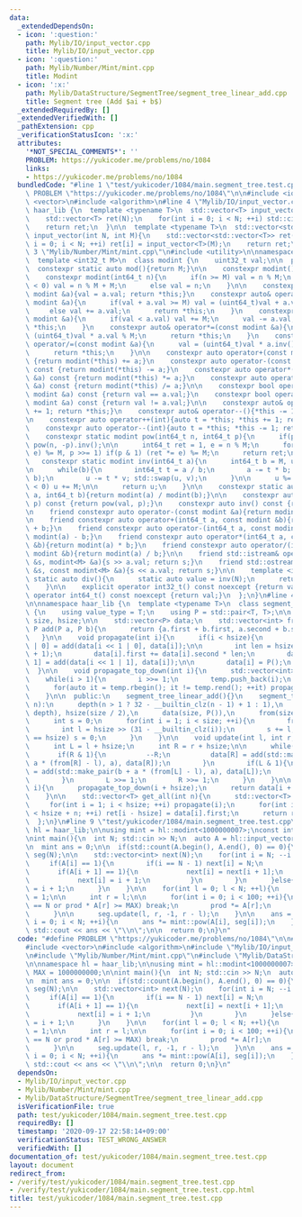 ```yaml
---
data:
  _extendedDependsOn:
  - icon: ':question:'
    path: Mylib/IO/input_vector.cpp
    title: Mylib/IO/input_vector.cpp
  - icon: ':question:'
    path: Mylib/Number/Mint/mint.cpp
    title: Modint
  - icon: ':x:'
    path: Mylib/DataStructure/SegmentTree/segment_tree_linear_add.cpp
    title: Segment tree (Add $ai + b$)
  _extendedRequiredBy: []
  _extendedVerifiedWith: []
  _pathExtension: cpp
  _verificationStatusIcon: ':x:'
  attributes:
    '*NOT_SPECIAL_COMMENTS*': ''
    PROBLEM: https://yukicoder.me/problems/no/1084
    links:
    - https://yukicoder.me/problems/no/1084
  bundledCode: "#line 1 \"test/yukicoder/1084/main.segment_tree.test.cpp\"\n#define\
    \ PROBLEM \"https://yukicoder.me/problems/no/1084\"\n\n#include <iostream>\n#include\
    \ <vector>\n#include <algorithm>\n#line 4 \"Mylib/IO/input_vector.cpp\"\n\nnamespace\
    \ haar_lib {\n  template <typename T>\n  std::vector<T> input_vector(int N){\n\
    \    std::vector<T> ret(N);\n    for(int i = 0; i < N; ++i) std::cin >> ret[i];\n\
    \    return ret;\n  }\n\n  template <typename T>\n  std::vector<std::vector<T>>\
    \ input_vector(int N, int M){\n    std::vector<std::vector<T>> ret(N);\n    for(int\
    \ i = 0; i < N; ++i) ret[i] = input_vector<T>(M);\n    return ret;\n  }\n}\n#line\
    \ 3 \"Mylib/Number/Mint/mint.cpp\"\n#include <utility>\n\nnamespace haar_lib {\n\
    \  template <int32_t M>\n  class modint {\n    uint32_t val;\n\n  public:\n  \
    \  constexpr static auto mod(){return M;}\n\n    constexpr modint(): val(0){}\n\
    \    constexpr modint(int64_t n){\n      if(n >= M) val = n % M;\n      else if(n\
    \ < 0) val = n % M + M;\n      else val = n;\n    }\n\n    constexpr auto& operator=(const\
    \ modint &a){val = a.val; return *this;}\n    constexpr auto& operator+=(const\
    \ modint &a){\n      if(val + a.val >= M) val = (uint64_t)val + a.val - M;\n \
    \     else val += a.val;\n      return *this;\n    }\n    constexpr auto& operator-=(const\
    \ modint &a){\n      if(val < a.val) val += M;\n      val -= a.val;\n      return\
    \ *this;\n    }\n    constexpr auto& operator*=(const modint &a){\n      val =\
    \ (uint64_t)val * a.val % M;\n      return *this;\n    }\n    constexpr auto&\
    \ operator/=(const modint &a){\n      val = (uint64_t)val * a.inv().val % M;\n\
    \      return *this;\n    }\n\n    constexpr auto operator+(const modint &a) const\
    \ {return modint(*this) += a;}\n    constexpr auto operator-(const modint &a)\
    \ const {return modint(*this) -= a;}\n    constexpr auto operator*(const modint\
    \ &a) const {return modint(*this) *= a;}\n    constexpr auto operator/(const modint\
    \ &a) const {return modint(*this) /= a;}\n\n    constexpr bool operator==(const\
    \ modint &a) const {return val == a.val;}\n    constexpr bool operator!=(const\
    \ modint &a) const {return val != a.val;}\n\n    constexpr auto& operator++(){*this\
    \ += 1; return *this;}\n    constexpr auto& operator--(){*this -= 1; return *this;}\n\
    \n    constexpr auto operator++(int){auto t = *this; *this += 1; return t;}\n\
    \    constexpr auto operator--(int){auto t = *this; *this -= 1; return t;}\n\n\
    \    constexpr static modint pow(int64_t n, int64_t p){\n      if(p < 0) return\
    \ pow(n, -p).inv();\n\n      int64_t ret = 1, e = n % M;\n      for(; p; (e *=\
    \ e) %= M, p >>= 1) if(p & 1) (ret *= e) %= M;\n      return ret;\n    }\n\n \
    \   constexpr static modint inv(int64_t a){\n      int64_t b = M, u = 1, v = 0;\n\
    \n      while(b){\n        int64_t t = a / b;\n        a -= t * b; std::swap(a,\
    \ b);\n        u -= t * v; std::swap(u, v);\n      }\n\n      u %= M;\n      if(u\
    \ < 0) u += M;\n\n      return u;\n    }\n\n    constexpr static auto frac(int64_t\
    \ a, int64_t b){return modint(a) / modint(b);}\n\n    constexpr auto pow(int64_t\
    \ p) const {return pow(val, p);}\n    constexpr auto inv() const {return inv(val);}\n\
    \n    friend constexpr auto operator-(const modint &a){return modint(M - a.val);}\n\
    \n    friend constexpr auto operator+(int64_t a, const modint &b){return modint(a)\
    \ + b;}\n    friend constexpr auto operator-(int64_t a, const modint &b){return\
    \ modint(a) - b;}\n    friend constexpr auto operator*(int64_t a, const modint\
    \ &b){return modint(a) * b;}\n    friend constexpr auto operator/(int64_t a, const\
    \ modint &b){return modint(a) / b;}\n\n    friend std::istream& operator>>(std::istream\
    \ &s, modint<M> &a){s >> a.val; return s;}\n    friend std::ostream& operator<<(std::ostream\
    \ &s, const modint<M> &a){s << a.val; return s;}\n\n    template <int N>\n   \
    \ static auto div(){\n      static auto value = inv(N);\n      return value;\n\
    \    }\n\n    explicit operator int32_t() const noexcept {return val;}\n    explicit\
    \ operator int64_t() const noexcept {return val;}\n  };\n}\n#line 4 \"Mylib/DataStructure/SegmentTree/segment_tree_linear_add.cpp\"\
    \n\nnamespace haar_lib {\n  template <typename T>\n  class segment_tree_linear_add\
    \ {\n    using value_type = T;\n    using P = std::pair<T, T>;\n\n    int depth,\
    \ size, hsize;\n\n    std::vector<P> data;\n    std::vector<int> from;\n\n   \
    \ P add(P a, P b){\n      return {a.first + b.first, a.second + b.second};\n \
    \   }\n\n    void propagate(int i){\n      if(i < hsize){\n        data[i << 1\
    \ | 0] = add(data[i << 1 | 0], data[i]);\n\n        int len = hsize >> (31 - __builtin_clz(i)\
    \ + 1);\n        data[i].first += data[i].second * len;\n        data[i << 1 |\
    \ 1] = add(data[i << 1 | 1], data[i]);\n\n        data[i] = P();\n      }\n  \
    \  }\n\n    void propagate_top_down(int i){\n      std::vector<int> temp;\n  \
    \    while(i > 1){\n        i >>= 1;\n        temp.push_back(i);\n      }\n\n\
    \      for(auto it = temp.rbegin(); it != temp.rend(); ++it) propagate(*it);\n\
    \    }\n\n  public:\n    segment_tree_linear_add(){}\n    segment_tree_linear_add(int\
    \ n):\n      depth(n > 1 ? 32 - __builtin_clz(n - 1) + 1 : 1),\n      size(1 <<\
    \ depth), hsize(size / 2),\n      data(size, P()),\n      from(size)\n    {\n\
    \      int s = 0;\n      for(int i = 1; i < size; ++i){\n        from[i] = s;\n\
    \        int l = hsize >> (31 - __builtin_clz(i));\n        s += l;\n        if(s\
    \ == hsize) s = 0;\n      }\n    }\n\n    void update(int l, int r, T a, T b){\n\
    \      int L = l + hsize;\n      int R = r + hsize;\n\n      while(L < R){\n \
    \       if(R & 1){\n          --R;\n          data[R] = add(std::make_pair(b +\
    \ a * (from[R] - l), a), data[R]);\n        }\n        if(L & 1){\n          data[L]\
    \ = add(std::make_pair(b + a * (from[L] - l), a), data[L]);\n          ++L;\n\
    \        }\n        L >>= 1;\n        R >>= 1;\n      }\n    }\n\n    T operator[](int\
    \ i){\n      propagate_top_down(i + hsize);\n      return data[i + hsize].first;\n\
    \    }\n\n    std::vector<T> get_all(int n){\n      std::vector<T> ret(n);\n \
    \     for(int i = 1; i < hsize; ++i) propagate(i);\n      for(int i = hsize; i\
    \ < hsize + n; ++i) ret[i - hsize] = data[i].first;\n      return ret;\n    }\n\
    \  };\n}\n#line 9 \"test/yukicoder/1084/main.segment_tree.test.cpp\"\n\nnamespace\
    \ hl = haar_lib;\n\nusing mint = hl::modint<1000000007>;\nconst int MAX = 1000000000;\n\
    \nint main(){\n  int N; std::cin >> N;\n  auto A = hl::input_vector<int64_t>(N);\n\
    \n  mint ans = 0;\n\n  if(std::count(A.begin(), A.end(), 0) == 0){\n    hl::segment_tree_linear_add<int64_t>\
    \ seg(N);\n\n    std::vector<int> next(N);\n    for(int i = N; --i >= 0;){\n \
    \     if(A[i] == 1){\n        if(i == N - 1) next[i] = N;\n        else{\n   \
    \       if(A[i + 1] == 1){\n            next[i] = next[i + 1];\n          }else{\n\
    \            next[i] = i + 1;\n          }\n        }\n      }else{\n        next[i]\
    \ = i + 1;\n      }\n    }\n\n    for(int l = 0; l < N; ++l){\n      int64_t prod\
    \ = 1;\n\n      int r = l;\n\n      for(int i = 0; i < 100; ++i){\n        if(r\
    \ == N or prod * A[r] >= MAX) break;\n        prod *= A[r];\n        r = next[r];\n\
    \      }\n\n      seg.update(l, r, -1, r - l);\n    }\n\n    ans = 1;\n    for(int\
    \ i = 0; i < N; ++i){\n      ans *= mint::pow(A[i], seg[i]);\n    }\n  }\n\n \
    \ std::cout << ans << \"\\n\";\n\n  return 0;\n}\n"
  code: "#define PROBLEM \"https://yukicoder.me/problems/no/1084\"\n\n#include <iostream>\n\
    #include <vector>\n#include <algorithm>\n#include \"Mylib/IO/input_vector.cpp\"\
    \n#include \"Mylib/Number/Mint/mint.cpp\"\n#include \"Mylib/DataStructure/SegmentTree/segment_tree_linear_add.cpp\"\
    \n\nnamespace hl = haar_lib;\n\nusing mint = hl::modint<1000000007>;\nconst int\
    \ MAX = 1000000000;\n\nint main(){\n  int N; std::cin >> N;\n  auto A = hl::input_vector<int64_t>(N);\n\
    \n  mint ans = 0;\n\n  if(std::count(A.begin(), A.end(), 0) == 0){\n    hl::segment_tree_linear_add<int64_t>\
    \ seg(N);\n\n    std::vector<int> next(N);\n    for(int i = N; --i >= 0;){\n \
    \     if(A[i] == 1){\n        if(i == N - 1) next[i] = N;\n        else{\n   \
    \       if(A[i + 1] == 1){\n            next[i] = next[i + 1];\n          }else{\n\
    \            next[i] = i + 1;\n          }\n        }\n      }else{\n        next[i]\
    \ = i + 1;\n      }\n    }\n\n    for(int l = 0; l < N; ++l){\n      int64_t prod\
    \ = 1;\n\n      int r = l;\n\n      for(int i = 0; i < 100; ++i){\n        if(r\
    \ == N or prod * A[r] >= MAX) break;\n        prod *= A[r];\n        r = next[r];\n\
    \      }\n\n      seg.update(l, r, -1, r - l);\n    }\n\n    ans = 1;\n    for(int\
    \ i = 0; i < N; ++i){\n      ans *= mint::pow(A[i], seg[i]);\n    }\n  }\n\n \
    \ std::cout << ans << \"\\n\";\n\n  return 0;\n}\n"
  dependsOn:
  - Mylib/IO/input_vector.cpp
  - Mylib/Number/Mint/mint.cpp
  - Mylib/DataStructure/SegmentTree/segment_tree_linear_add.cpp
  isVerificationFile: true
  path: test/yukicoder/1084/main.segment_tree.test.cpp
  requiredBy: []
  timestamp: '2020-09-17 22:58:14+09:00'
  verificationStatus: TEST_WRONG_ANSWER
  verifiedWith: []
documentation_of: test/yukicoder/1084/main.segment_tree.test.cpp
layout: document
redirect_from:
- /verify/test/yukicoder/1084/main.segment_tree.test.cpp
- /verify/test/yukicoder/1084/main.segment_tree.test.cpp.html
title: test/yukicoder/1084/main.segment_tree.test.cpp
---
```


